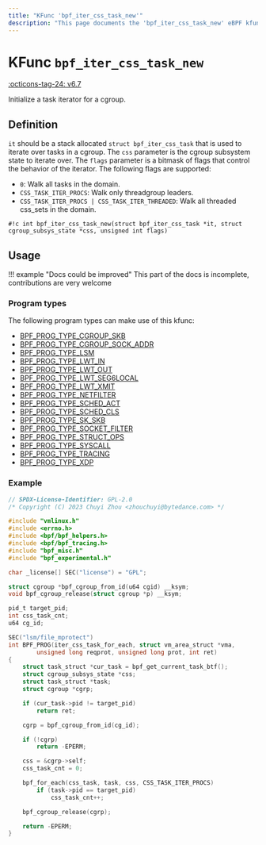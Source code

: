 ```yaml
---
title: "KFunc 'bpf_iter_css_task_new'"
description: "This page documents the 'bpf_iter_css_task_new' eBPF kfunc, including its definition, usage, program types that can use it, and examples."
---
```

# KFunc `bpf_iter_css_task_new`

<!-- [FEATURE_TAG](bpf_iter_css_task_new) -->
[:octicons-tag-24: v6.7](https://github.com/torvalds/linux/commit/9c66dc94b62aef23300f05f63404afb8990920b4)
<!-- [/FEATURE_TAG] -->

Initialize a task iterator for a cgroup.

## Definition

`it` should be a stack allocated `struct bpf_iter_css_task` that is used to iterate over tasks in a cgroup. The `css` parameter is the cgroup subsystem state to iterate over. The `flags` parameter is a bitmask of flags that control the behavior of the iterator. The following flags are supported:

- `0`: Walk all tasks in the domain.
- `CSS_TASK_ITER_PROCS`: Walk only threadgroup leaders.
- `CSS_TASK_ITER_PROCS | CSS_TASK_ITER_THREADED`: Walk all threaded css_sets in the domain.

<!-- [KFUNC_DEF] -->
`#!c int bpf_iter_css_task_new(struct bpf_iter_css_task *it, struct cgroup_subsys_state *css, unsigned int flags)`
<!-- [/KFUNC_DEF] -->

## Usage

!!! example "Docs could be improved"
    This part of the docs is incomplete, contributions are very welcome

### Program types

The following program types can make use of this kfunc:

<!-- [KFUNC_PROG_REF] -->
- [BPF_PROG_TYPE_CGROUP_SKB](../program-type/BPF_PROG_TYPE_CGROUP_SKB.md)
- [BPF_PROG_TYPE_CGROUP_SOCK_ADDR](../program-type/BPF_PROG_TYPE_CGROUP_SOCK_ADDR.md)
- [BPF_PROG_TYPE_LSM](../program-type/BPF_PROG_TYPE_LSM.md)
- [BPF_PROG_TYPE_LWT_IN](../program-type/BPF_PROG_TYPE_LWT_IN.md)
- [BPF_PROG_TYPE_LWT_OUT](../program-type/BPF_PROG_TYPE_LWT_OUT.md)
- [BPF_PROG_TYPE_LWT_SEG6LOCAL](../program-type/BPF_PROG_TYPE_LWT_SEG6LOCAL.md)
- [BPF_PROG_TYPE_LWT_XMIT](../program-type/BPF_PROG_TYPE_LWT_XMIT.md)
- [BPF_PROG_TYPE_NETFILTER](../program-type/BPF_PROG_TYPE_NETFILTER.md)
- [BPF_PROG_TYPE_SCHED_ACT](../program-type/BPF_PROG_TYPE_SCHED_ACT.md)
- [BPF_PROG_TYPE_SCHED_CLS](../program-type/BPF_PROG_TYPE_SCHED_CLS.md)
- [BPF_PROG_TYPE_SK_SKB](../program-type/BPF_PROG_TYPE_SK_SKB.md)
- [BPF_PROG_TYPE_SOCKET_FILTER](../program-type/BPF_PROG_TYPE_SOCKET_FILTER.md)
- [BPF_PROG_TYPE_STRUCT_OPS](../program-type/BPF_PROG_TYPE_STRUCT_OPS.md)
- [BPF_PROG_TYPE_SYSCALL](../program-type/BPF_PROG_TYPE_SYSCALL.md)
- [BPF_PROG_TYPE_TRACING](../program-type/BPF_PROG_TYPE_TRACING.md)
- [BPF_PROG_TYPE_XDP](../program-type/BPF_PROG_TYPE_XDP.md)
<!-- [/KFUNC_PROG_REF] -->

### Example

```c
// SPDX-License-Identifier: GPL-2.0
/* Copyright (C) 2023 Chuyi Zhou <zhouchuyi@bytedance.com> */

#include "vmlinux.h"
#include <errno.h>
#include <bpf/bpf_helpers.h>
#include <bpf/bpf_tracing.h>
#include "bpf_misc.h"
#include "bpf_experimental.h"

char _license[] SEC("license") = "GPL";

struct cgroup *bpf_cgroup_from_id(u64 cgid) __ksym;
void bpf_cgroup_release(struct cgroup *p) __ksym;

pid_t target_pid;
int css_task_cnt;
u64 cg_id;

SEC("lsm/file_mprotect")
int BPF_PROG(iter_css_task_for_each, struct vm_area_struct *vma,
	    unsigned long reqprot, unsigned long prot, int ret)
{
	struct task_struct *cur_task = bpf_get_current_task_btf();
	struct cgroup_subsys_state *css;
	struct task_struct *task;
	struct cgroup *cgrp;

	if (cur_task->pid != target_pid)
		return ret;

	cgrp = bpf_cgroup_from_id(cg_id);

	if (!cgrp)
		return -EPERM;

	css = &cgrp->self;
	css_task_cnt = 0;

	bpf_for_each(css_task, task, css, CSS_TASK_ITER_PROCS)
		if (task->pid == target_pid)
			css_task_cnt++;

	bpf_cgroup_release(cgrp);

	return -EPERM;
}
```
